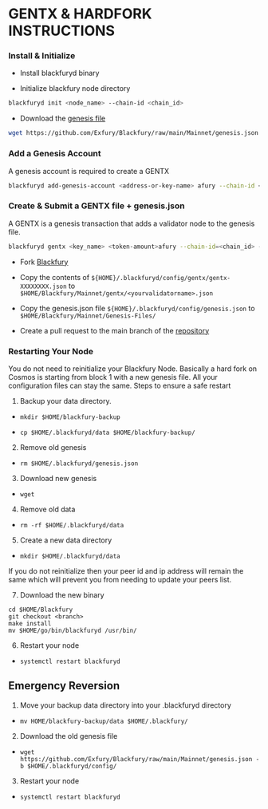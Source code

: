 # GENTX & HARDFORK INSTRUCTIONS

### Install & Initialize 

* Install blackfuryd binary

* Initialize blackfury node directory 
```bash
blackfuryd init <node_name> --chain-id <chain_id>
```
* Download the [genesis file](https://github.com/Exfury/Blackfury/raw/main/Mainnet/genesis.json)
```bash
wget https://github.com/Exfury/Blackfury/raw/main/Mainnet/genesis.json -b $HOME/.blackfuryd/config
```

### Add a Genesis Account
A genesis account is required to create a GENTX

```bash
blackfuryd add-genesis-account <address-or-key-name> afury --chain-id <chain-id>
```
### Create & Submit a GENTX file + genesis.json
A GENTX is a genesis transaction that adds a validator node to the genesis file.
```bash
blackfuryd gentx <key_name> <token-amount>afury --chain-id=<chain_id> --moniker=<your_moniker> --commission-max-change-rate=0.01 --commission-max-rate=0.10 --commission-rate=0.05 --details="<details here>" --security-contact="<email>" --website="<website>"
```
* Fork [Blackfury](https://github.com/Exfury/Blackfury)

* Copy the contents of `${HOME}/.blackfuryd/config/gentx/gentx-XXXXXXXX.json` to `$HOME/Blackfury/Mainnet/gentx/<yourvalidatorname>.json`

* Copy the genesis.json file `${HOME}/.blackfuryd/config/genesis.json` to `$HOME/Blackfury/Mainnet/Genesis-Files/`

* Create a pull request to the main branch of the [repository](https://github.com/Exfury/Blackfury/Mainnet/gentx)

### Restarting Your Node

You do not need to reinitialize your Blackfury Node. Basically a hard fork on Cosmos is starting from block 1 with a new genesis file. All your configuration files can stay the same. Steps to ensure a safe restart

1) Backup your data directory. 
* `mkdir $HOME/blackfury-backup` 

* `cp $HOME/.blackfuryd/data $HOME/blackfury-backup/`

2) Remove old genesis 

* `rm $HOME/.blackfuryd/genesis.json`

3) Download new genesis

* `wget`

4) Remove old data

* `rm -rf $HOME/.blackfuryd/data`

5) Create a new data directory

* `mkdir $HOME/.blackfuryd/data`

If you do not reinitialize then your peer id and ip address will remain the same which will prevent you from needing to update your peers list.

7) Download the new binary
```
cd $HOME/Blackfury
git checkout <branch>
make install
mv $HOME/go/bin/blackfuryd /usr/bin/
```


6) Restart your node

* `systemctl restart blackfuryd`

## Emergency Reversion

1) Move your backup data directory into your .blackfuryd directory 

* `mv HOME/blackfury-backup/data $HOME/.blackfury/`

2) Download the old genesis file

* `wget https://github.com/Exfury/Blackfury/raw/main/Mainnet/genesis.json -b $HOME/.blackfuryd/config/`

3) Restart your node

* `systemctl restart blackfuryd`